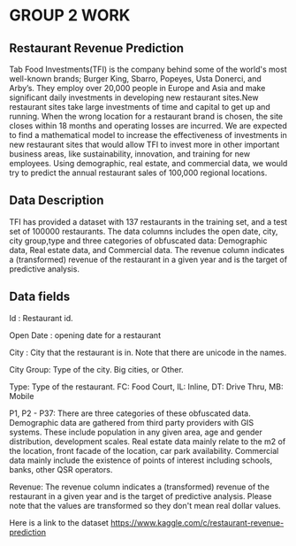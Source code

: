 # GROUP 2 WORK
## Restaurant Revenue Prediction

Tab Food Investments(TFI) is the company behind some of the world's most well-known brands; Burger King, Sbarro, Popeyes, Usta Donerci, and Arby’s. They employ over 20,000 people in Europe and Asia and make significant daily investments in developing new restaurant sites.New restaurant sites take large investments of time and capital to get up and running. When the wrong location for a restaurant brand is chosen, the site closes within 18 months and operating losses are incurred.
We are expected to find a mathematical model to increase the effectiveness of investments in new restaurant sites that would allow TFI to invest more in other important business areas, like sustainability, innovation, and training for new employees. Using demographic, real estate, and commercial data, we would try to predict the annual restaurant sales of 100,000 regional locations.

## Data Description

TFI has provided a dataset with 137 restaurants in the training set, and a test set of 100000 restaurants. The data columns includes the open date, city, city group,type and three categories of obfuscated data: Demographic data, Real estate data, and Commercial data. The revenue column indicates a (transformed) revenue of the restaurant in a given year and is the target of predictive analysis.

## Data fields

Id : Restaurant id.

Open Date : opening date for a restaurant

City : City that the restaurant is in. Note that there are unicode in the names.

City Group: Type of the city. Big cities, or Other.

Type: Type of the restaurant. FC: Food Court, IL: Inline, DT: Drive Thru, MB: Mobile

P1, P2 - P37: There are three categories of these obfuscated data. Demographic data are gathered from third party providers with GIS systems. These include population in any given area, age and gender distribution, development scales. Real estate data mainly relate to the m2 of the location, front facade of the location, car park availability. Commercial data mainly include the existence of points of interest including schools, banks, other QSR operators.

Revenue: The revenue column indicates a (transformed) revenue of the restaurant in a given year and is the target of predictive analysis. Please note that the values are transformed so they don't mean real dollar values.

Here is a link to the dataset
https://www.kaggle.com/c/restaurant-revenue-prediction
